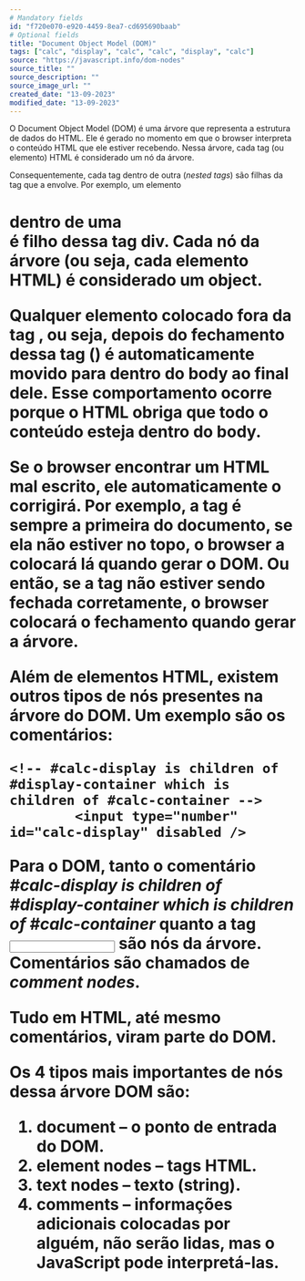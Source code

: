 ```yaml
---
# Mandatory fields
id: "f720e070-e920-4459-8ea7-cd695690baab"
# Optional fields
title: "Document Object Model (DOM)"
tags: ["calc", "display", "calc", "calc", "display", "calc"]
source: "https://javascript.info/dom-nodes"
source_title: ""
source_description: ""
source_image_url: ""
created_date: "13-09-2023"
modified_date: "13-09-2023"
---
```

O Document Object Model (DOM) é uma árvore que representa a estrutura de dados do HTML. Ele é gerado no momento em que o browser interpreta o conteúdo HTML que ele estiver recebendo. Nessa árvore, cada tag (ou elemento) HTML é  considerado um nó da árvore.

Consequentemente, cada tag dentro de outra (*nested tags*) são filhas da tag que a envolve. Por exemplo, um elemento <h1> dentro de uma <div> é filho dessa tag div. Cada nó da árvore (ou seja, cada elemento HTML) é considerado um **object**.

Qualquer elemento colocado fora da tag <body>, ou seja, depois do fechamento dessa tag (</body>) é automaticamente movido para dentro do body ao final dele. Esse comportamento ocorre porque o HTML obriga que todo o conteúdo esteja dentro do body.

Se o browser encontrar um HTML mal escrito, ele automaticamente o corrigirá. Por exemplo, a tag <html> é sempre a primeira do documento, se ela não estiver no topo, o browser a colocará lá quando gerar o DOM. Ou então, se a tag <body> não estiver sendo fechada corretamente, o browser colocará o fechamento </body> quando gerar a árvore.

Além de elementos HTML, existem outros tipos de nós presentes na árvore do DOM. Um exemplo são os comentários: 
```
<!-- #calc-display is children of #display-container which is children of #calc-container -->
        <input type="number" id="calc-display" disabled />
```
Para o DOM, tanto o comentário *#calc-display is children of #display-container which is children of #calc-container* quanto a tag <input> são nós da árvore. Comentários são chamados de *comment nodes*.

**Tudo em HTML, até mesmo comentários, viram parte do DOM.**

Os 4 tipos mais importantes de nós dessa árvore DOM são:
1. document – o ponto de entrada do DOM.
2. element nodes – tags HTML.
3. text nodes – texto (string).
4. comments – informações adicionais colocadas por alguém, não serão lidas, mas o JavaScript pode interpretá-las.
